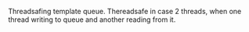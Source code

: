Threadsafing template queue. Thereadsafe in case 2 threads, when one thread writing to queue and another reading from it.
